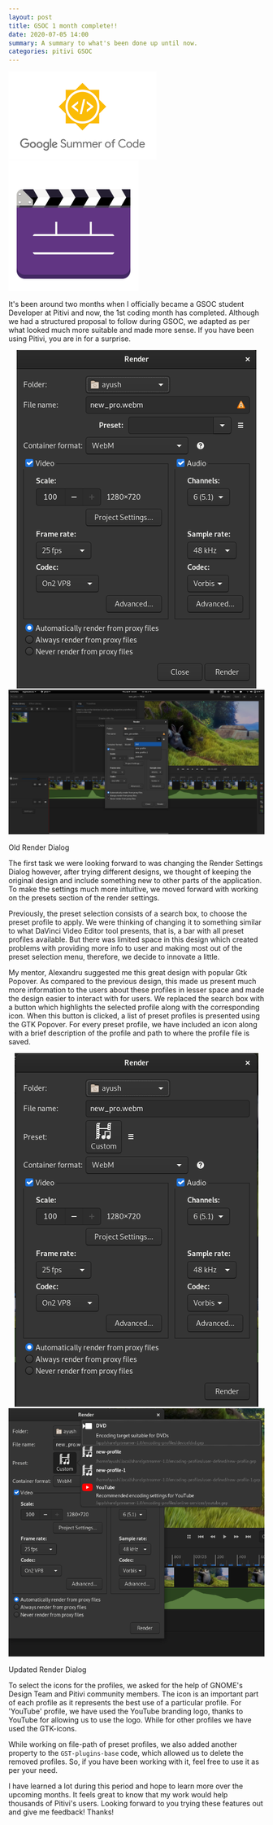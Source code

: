 ```yaml
---
layout: post
title: GSOC 1 month complete!!
date: 2020-07-05 14:00
summary: A summary to what's been done up until now.
categories: pitivi GSOC
---
```

![GSOC](../media/GSOC.png) ![Pitivi](../media/pitivi-2019-icon.svg)

It's been around two months when I officially became a GSOC student Developer at Pitivi and now, the 1st coding month has completed. Although we had a structured proposal to follow during GSOC, we adapted as per what looked much more suitable and made more sense. If you have been using Pitivi, you are in for a surprise.

<p align="center">
    <img src="../media/render-dialog-old.png">
    <img src="../media/render-dialog-old2.png">
    <p style="font-size: 5, align: center;"> Old Render Dialog</p>
</p>

The first task we were looking forward to was changing the Render Settings Dialog however, after trying different designs, we thought of keeping the original design and include something new to other parts of the application. To make the settings much more intuitive, we moved forward with working on the presets section of the render settings.

Previously, the preset selection consists of a search box, to choose the preset profile to apply. We were thinking of changing it to something similar to what DaVinci Video Editor tool presents, that is, a bar with all preset profiles available. But there was limited space in this design which created problems with providing more info to user and making most out of the preset selection menu, therefore, we decide to innovate a little.

My mentor, Alexandru suggested me this great design with popular Gtk Popover. As compared to the previous design, this made us present much more information to the users about these profiles in lesser space and made the design easier to interact with for users. We replaced the search box with a button which highlights the selected profile along with the corresponding icon. When this button is clicked, a list of preset profiles is presented using the GTK Popover. For every preset profile, we have included an icon along with a brief description of the profile and path to where the profile file is saved.

<p align="center">
    <img src="../media/render-dialog-new1.png">
    <img src="../media/render-dialog-new2.png">
    <p style="font-size: 5, align: center;"> Updated Render Dialog</p>
</p>

To select the icons for the profiles, we asked for the help of GNOME's Design Team and Pitivi community members. The icon is an important part of each profile as it represents the best use of a particular profile. For 'YouTube' profile, we have used the YouTube branding logo, thanks to YouTube for allowing us to use the logo. While for other profiles we have used the GTK-icons.

While working on file-path of preset profiles, we also added another property to the `GST-plugins-base` code, which allowed us to delete the removed profiles. So, if you have been working with it, feel free to use it as per your need.

I have learned a lot during this period and hope to learn more over the upcoming months. It feels great to know that my work would help thousands of Pitivi's users. Looking forward to you trying these features out and give me feedback! Thanks!
